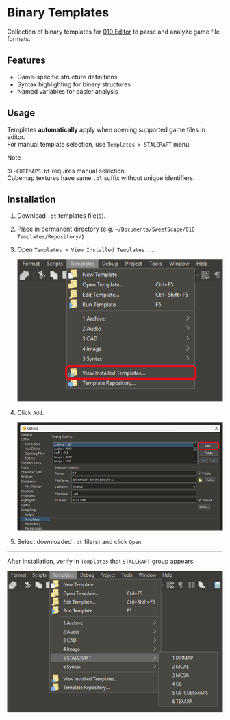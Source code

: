 # Binary Templates

Collection of binary templates for [010 Editor](https://www.sweetscape.com/010editor) to parse and analyze game file formats.

## Features

- Game-specific structure definitions
- Syntax highlighting for binary structures
- Named variables for easier analysis

## Usage

Templates **automatically** apply when opening supported game files in editor. \
For manual template selection, use `Templates > STALCRAFT` menu.

> [!NOTE]
> `OL-CUBEMAPS.bt` requires manual selection. \
> Cubemap textures have same `.ol` suffix without unique identifiers.

## Installation

1. Download `.bt` templates file(s).
2. Place in permanent directory (e.g. `~/Documents/SweetScape/010 Templates/Repository/`)
3. Open `Templates > View Installed Templates...`.

    <img src="../assets/images/bt1.png" alt="screenshot" width="600" />

4. Click `Add`.

    <img src="../assets/images/bt2.png" alt="screenshot" width="600" />

5. Select downloaded `.bt` file(s) and click `Open`.

---

After installation, verify in `Templates` that `STALCRAFT` group appears:

<img src="../assets/images/bt3.png" alt="screenshot" width="600" />
